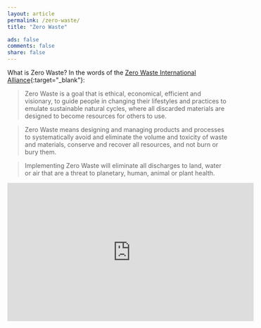 ```yaml
---
layout: article
permalink: /zero-waste/
title: "Zero Waste"

ads: false
comments: false
share: false
---
```


What is Zero Waste? In the words of the [Zero Waste International Alliance](http://zwia.org/){:target="_blank"}:

>Zero Waste is a goal that is ethical, economical, efficient and visionary, to guide people in changing their lifestyles and practices to emulate sustainable natural cycles, where all discarded materials are designed to become resources for others to use.

>Zero Waste means designing and managing products and processes to systematically avoid and eliminate the volume and toxicity of waste and materials, conserve and recover all resources, and not burn or bury them.

>Implementing Zero Waste will eliminate all discharges to land, water or air that are a threat to planetary, human, animal or plant health.

<iframe width="560" height="315" src="https://www.youtube-nocookie.com/embed/kWnsmzSSgdI" frameborder="0" allow="autoplay; encrypted-media" allowfullscreen></iframe>
